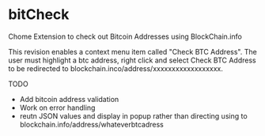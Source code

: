 bitCheck
========

Chome Extension to check out Bitcoin Addresses using BlockChain.info

This revision enables a context menu item called "Check BTC Address". The user must highlight a btc address, right click and select Check BTC Address to be redirected to blockchain.inco/address/xxxxxxxxxxxxxxxxxx.


TODO

- Add bitcoin address validation
- Work on error handling
- reutn JSON values and display in popup rather than directing using to blockchain.info/address/whateverbtcadress
